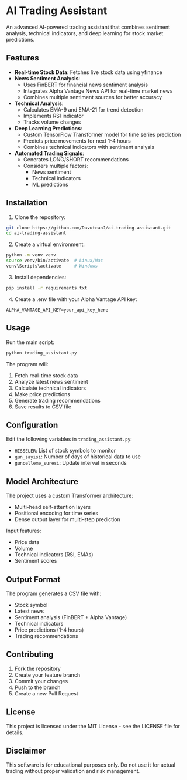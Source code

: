 # AI Trading Assistant

An advanced AI-powered trading assistant that combines sentiment analysis, technical indicators, and deep learning for stock market predictions.

## Features

- **Real-time Stock Data**: Fetches live stock data using yfinance
- **News Sentiment Analysis**: 
  - Uses FinBERT for financial news sentiment analysis
  - Integrates Alpha Vantage News API for real-time market news
  - Combines multiple sentiment sources for better accuracy
- **Technical Analysis**:
  - Calculates EMA-9 and EMA-21 for trend detection
  - Implements RSI indicator
  - Tracks volume changes
- **Deep Learning Predictions**:
  - Custom TensorFlow Transformer model for time series prediction
  - Predicts price movements for next 1-4 hours
  - Combines technical indicators with sentiment analysis
- **Automated Trading Signals**:
  - Generates LONG/SHORT recommendations
  - Considers multiple factors:
    - News sentiment
    - Technical indicators
    - ML predictions

## Installation

1. Clone the repository:
```bash
git clone https://github.com/DavutcanJ/ai-trading-assistant.git
cd ai-trading-assistant
```

2. Create a virtual environment:
```bash
python -m venv venv
source venv/bin/activate  # Linux/Mac
venv\Scripts\activate     # Windows
```

3. Install dependencies:
```bash
pip install -r requirements.txt
```

4. Create a .env file with your Alpha Vantage API key:
```
ALPHA_VANTAGE_API_KEY=your_api_key_here
```

## Usage

Run the main script:
```bash
python trading_assistant.py
```

The program will:
1. Fetch real-time stock data
2. Analyze latest news sentiment
3. Calculate technical indicators
4. Make price predictions
5. Generate trading recommendations
6. Save results to CSV file

## Configuration

Edit the following variables in `trading_assistant.py`:

- `HISSELER`: List of stock symbols to monitor
- `gun_sayisi`: Number of days of historical data to use
- `guncelleme_suresi`: Update interval in seconds

## Model Architecture

The project uses a custom Transformer architecture:
- Multi-head self-attention layers
- Positional encoding for time series
- Dense output layer for multi-step prediction

Input features:
- Price data
- Volume
- Technical indicators (RSI, EMAs)
- Sentiment scores

## Output Format

The program generates a CSV file with:
- Stock symbol
- Latest news
- Sentiment analysis (FinBERT + Alpha Vantage)
- Technical indicators
- Price predictions (1-4 hours)
- Trading recommendations

## Contributing

1. Fork the repository
2. Create your feature branch
3. Commit your changes
4. Push to the branch
5. Create a new Pull Request

## License

This project is licensed under the MIT License - see the LICENSE file for details.

## Disclaimer

This software is for educational purposes only. Do not use it for actual trading without proper validation and risk management. 